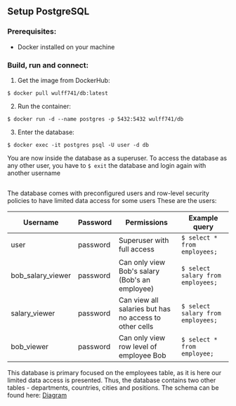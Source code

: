 ## Setup PostgreSQL
### Prerequisites:
- Docker installed on your machine
### Build, run and connect:

1. Get the image from DockerHub:

`$ docker pull wulff741/db:latest`

2. Run the container:

`$ docker run -d --name postgres -p 5432:5432 wulff741/db`

3. Enter the database:

`$ docker exec -it postgres psql -U user -d db`

You are now inside the database as a superuser. To access the database as any other user, you have to `$ exit` the database and login again with another username

##

The database comes with preconfigured users and row-level security policies to have limited data access for some users
These are the users:

|Username|Password|Permissions|Example query|
|-|-|-|-|
|user|password|Superuser with full access|`$ select * from employees;`
|bob_salary_viewer|password|Can only view Bob's salary (Bob's an employee)|`$ select salary from employees;`
|salary_viewer|password|Can view all salaries but has no access to other cells|`$ select salary from employees;`
|bob_viewer|password|Can only view row level of employee Bob|`$ select * from employee;`

This database is primary focused on the employees table, as it is here our limited data access is presented. Thus, the database contains two other tables - departments, countries, cities and positions.
The schema can be found here:
[Diagram](https://dbdocs.io/Mathias%20Wulff%20Nielsen/Database_Access_Assignment)